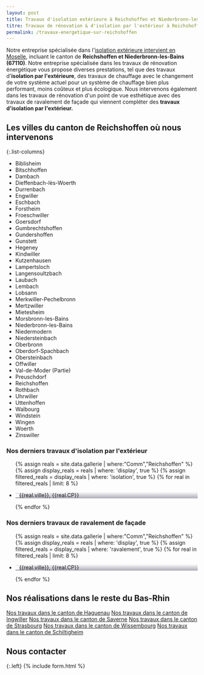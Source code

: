```yaml
---
layout: post
title: Travaux d'isolation extérieure à Reichshoffen et Niederbronn-les-Bains et aux alentours
titre: Travaux de rénovation & d'isolation par l'extérieur à Reichshoffen et Niederbronn-les-bains ainsi qu'aux alentours
permalink: /travaux-energetique-sur-reichshoffen
---
```

Notre entreprise spécialisée dans l'[isolation extérieure intervient en Moselle](/isolation-extérieure/), incluant le canton de <strong>Reichshoffen et Niederbronn-les-Bains (67110)</strong>. 
Notre entreprise spécialisée dans les travaux de rénovation énergétique vous propose diverses prestations, tel que des travaux d'<strong>isolation par l'extérieure</strong>, des travaux de chauffage avec le changement de votre système actuel pour un système de chauffage bien plus performant, moins coûteux et plus écologique. Nous intervenons également dans les travaux de rénovation d'un point de vue esthétique avec des travaux de ravalement de façade qui viennent compléter des <strong>travaux d'isolation par l'extérieur.</strong>
## Les villes du canton de Reichshoffen où nous intervenons

{:.list-columns}
- Biblisheim
- Bitschhoffen
- Dambach
- Dieffenbach-lès-Woerth 
- Durrenbach
- Engwiller 
- Eschbach 
- Forstheim 
- Froeschwiller 
- Goersdorf 
- Gumbrechtshoffen 
- Gundershoffen 
- Gunstett 
- Hegeney 
- Kindwiller 
- Kutzenhausen 
- Lampertsloch 
- Langensoultzbach 
- Laubach 
- Lembach 
- Lobsann 
- Merkwiller-Pechelbronn 
- Mertzwiller 
- Mietesheim 
- Morsbronn-les-Bains 
- Niederbronn-les-Bains 
- Niedermodern 
- Niedersteinbach 
- Oberbronn 
- Oberdorf-Spachbach 
- Obersteinbach 
- Offwiller 
- Val-de-Moder  (Partie)
- Preuschdorf 
- Reichshoffen 
- Rothbach 
- Uhrwiller 
- Uttenhoffen 
- Walbourg 
- Windstein 
- Wingen 
- Woerth 
- Zinswiller 

### Nos derniers travaux d'isolation par l'extérieur
  <ul class="grid four">
  	{% assign reals = site.data.gallerie | where:"Comm","Reichshoffen" %}
    {% assign display_reals = reals | where: 'display', true %}
    {% assign filtered_reals = display_reals | where: 'isolation', true %}
    {% for real in filtered_reals | limit: 8 %}
      <li class="item-grid realisation" onclick="closebox()" style="background-image: linear-gradient(0deg, rgba(2,0,36,0.3197872899159664) 0%, rgba(255,255,255,0) 100%),url(../assets/images/realisations/{{real.img}});" data-image="{{real.img}}" data-ville="{{real.ville}}" data-cp="{{real.CP}}">
        <img src="../assets/images/realisations/{{real.img}}" alt="travaux de rénovation de façade à {{real.ville}}" style="display: none;">
        <p><img src="../assets/images/icones/map-marker.png" width="10">{{real.ville}}, {{real.CP}}</p>
      </li>
    {% endfor %}
  </ul>

### Nos derniers travaux de ravalement de façade
  <ul class="grid four">
  	{% assign reals = site.data.gallerie | where:"Comm","Reichshoffen" %}
    {% assign display_reals = reals | where: 'display', true %}
    {% assign filtered_reals = display_reals | where: 'ravalement', true %}
    {% for real in filtered_reals | limit: 8 %}
      <li class="item-grid realisation" onclick="closebox()" style="background-image: linear-gradient(0deg, rgba(2,0,36,0.3197872899159664) 0%, rgba(255,255,255,0) 100%),url(../assets/images/realisations/{{real.img}});" data-image="{{real.img}}" data-ville="{{real.ville}}" data-cp="{{real.CP}}">
        <img src="../assets/images/realisations/{{real.img}}" alt="travaux de rénovation de façade à {{real.ville}}" style="display: none;">
        <p><img src="../assets/images/icones/map-marker.png" width="10">{{real.ville}}, {{real.CP}}</p>
      </li>
    {% endfor %}
  </ul>
  
## Nos réalisations dans le reste du Bas-Rhin
[Nos travaux dans le canton de Haguenau](/travaux-energetique-sur-haguenau)
[Nos travaux dans le canton de Ingwiller](/travaux-energetique-sur-ingwiller)
[Nos travaux dans le canton de Saverne](/travaux-energetique-sur-saverne)
[Nos travaux dans le canton de Strasbourg](/travaux-energetique-sur-strasbourg)
[Nos travaux dans le canton de Wissembourg](/travaux-energetique-sur-wissembourg)
[Nos travaux dans le canton de Schiltigheim](/travaux-energetique-sur-schiltigheim)
## Nous contacter
{:.left}
{% include form.html %}